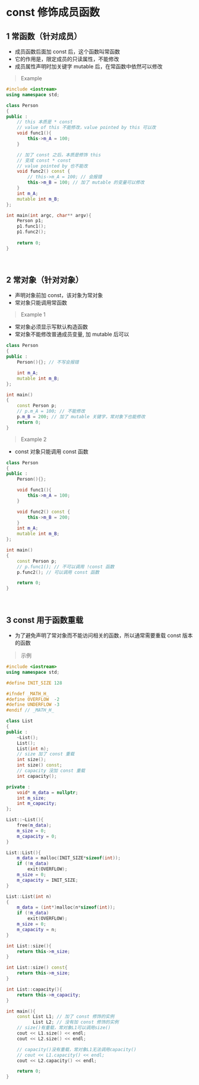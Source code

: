 
&emsp;
# const 修饰成员函数
## 1 常函数（针对成员）
- 成员函数后面加 const 后，这个函数叫常函数
- 它的作用是，限定成员的只读属性，不能修改
- 成员属性声明时加关键字 mutable 后，在常函数中依然可以修改

>Example

```c++
#include <iostream>
using namespace std;

class Person
{
public :
    // this 本质是 * const 
    // value of this 不能修改，value pointed by this 可以改
    void func1(){
        this->m_A = 100; 
    }

    // 加了 const 之后，本质是修饰 this
    // 变成 const * const
    // value pointed by 也不能改
    void func2() const {
        // this->m_A = 100; // 会报错
        this->m_B = 100; // 加了 mutable 的变量可以修改
    }
    int m_A;
    mutable int m_B;
};

int main(int argc, char** argv){
    Person p1;
    p1.func1();
    p1.func2();
    
    return 0;
}
```

&emsp;
## 2 常对象（针对对象）
- 声明对象前加 const，该对象为常对象
- 常对象只能调用常函数

>Example 1
- 常对象必须显示写默认构造函数
- 常对象不能修改普通成员变量, 加 mutable 后可以
```c++
class Person
{
public :
    Person(){}; // 不写会报错

    int m_A;
    mutable int m_B;
};

int main()
{
    const Person p;
    // p.m_A = 100; // 不能修改
    p.m_B = 200; // 加了 mutable 关键字，常对象下也能修改
    return 0;
}
```


>Example 2
- const 对象只能调用 const 函数
```c++
class Person
{
public :
    Person(){};

    void func1(){
        this->m_A = 100; 
    }

    void func2() const {
        this->m_B = 200;
    }
    int m_A;
    mutable int m_B;
};

int main()
{
    const Person p;
    // p.func1(); // 不可以调用 !const 函数
    p.func2(); // 可以调用 const 函数

    return 0;
}
```

&emsp;
## 3 const 用于函数重载
- 为了避免声明了常对象而不能访问相关的函数，所以通常需要重载 const 版本的函数
>示例
```cpp
#include <iostream>
using namespace std;

#define INIT_SIZE 128

#ifndef _MATH_H_
#define OVERFLOW  -2
#define UNDERFLOW -3
#endif // _MATH_H_

class List
{
public :
    ~List();
    List();
    List(int n);
    // size 加了 const 重载
    int size();
    int size() const;
    // capacity 没加 const 重载
    int capacity();

private :
    void* m_data = nullptr;
    int m_size;
    int m_capacity;
};

List::~List(){
    free(m_data);
    m_size = 0;
    m_capacity = 0;
}

List::List(){
    m_data = malloc(INIT_SIZE*sizeof(int));
    if (!m_data)
        exit(OVERFLOW);
    m_size = 0;
    m_capacity = INIT_SIZE;
}

List::List(int n)
{
    m_data = (int*)malloc(n*sizeof(int));
    if (!m_data)
        exit(OVERFLOW);
    m_size = 0;
    m_capacity = n;
}

int List::size(){
    return this->m_size;
}

int List::size() const{
    return this->m_size;
}

int List::capacity(){
    return this->m_capacity;
}

int main(){
    const List L1; // 加了 const 修饰的实例
          List L2; // 没有加 const 修饰的实例
    // size()有重载，常对象L1可以调用size()
    cout << L1.size() << endl;
    cout << L2.size() << endl;

    // capacity()没有重载，常对象L1无法调用capacity()
    // cout << L1.capacity() << endl; 
    cout << L2.capacity() << endl;

    return 0;
}
```

